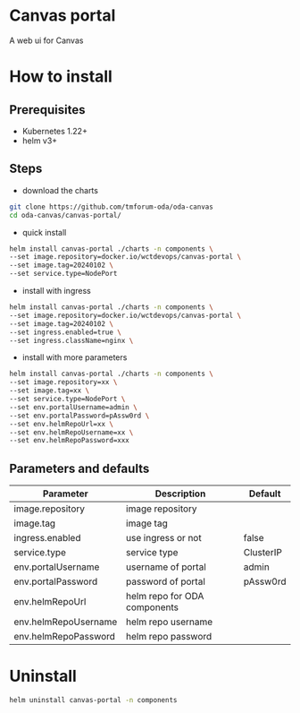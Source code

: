 # Canvas portal

A web ui for Canvas

# How to install

## Prerequisites

- Kubernetes 1.22+
- helm v3+

## Steps

- download the charts

```bash
git clone https://github.com/tmforum-oda/oda-canvas
cd oda-canvas/canvas-portal/
```

- quick install

```bash
helm install canvas-portal ./charts -n components \
--set image.repository=docker.io/wctdevops/canvas-portal \
--set image.tag=20240102 \
--set service.type=NodePort
```

- install with ingress

```bash
helm install canvas-portal ./charts -n components \
--set image.repository=docker.io/wctdevops/canvas-portal \
--set image.tag=20240102 \
--set ingress.enabled=true \
--set ingress.className=nginx \
```

- install with more parameters

```bash
helm install canvas-portal ./charts -n components \
--set image.repository=xx \
--set image.tag=xx \
--set service.type=NodePort \
--set env.portalUsername=admin \
--set env.portalPassword=pAssw0rd \
--set env.helmRepoUrl=xx \
--set env.helmRepoUsername=xx \
--set env.helmRepoPassword=xxx
```

## Parameters and defaults

| Parameter            | Description                               | Default                                                      |
|----------------------|-------------------------------------------|--------------------------------------------------------------|
| image.repository     | image repository            |                                                              |
| image.tag            | image tag                   |                                                              |
| ingress.enabled      |  use ingress or not                        | false                                                        |
| service.type         | service type                              | ClusterIP                                                    |
| env.portalUsername   | username of portal                               | admin                                                        |
| env.portalPassword   | password of portal                               | pAssw0rd                                                     | 
| env.helmRepoUrl      | helm repo for  ODA components |                                                              |                             
| env.helmRepoUsername | helm repo username                       |                                                              |                           
| env.helmRepoPassword | helm repo password                    |                                                              |

# Uninstall

```bash
helm uninstall canvas-portal -n components
```
